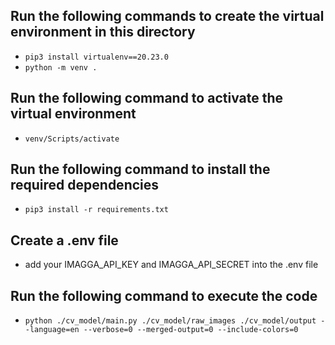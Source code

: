 ## Run the following commands to create the virtual environment in this directory
- `pip3 install virtualenv==20.23.0`
- `python -m venv .`

## Run the following command to activate the virtual environment
- `venv/Scripts/activate`

## Run the following command to install the required dependencies
- `pip3 install -r requirements.txt`

## Create a .env file 
- add your IMAGGA_API_KEY and IMAGGA_API_SECRET into the .env file

## Run the following command to execute the code
- `python ./cv_model/main.py ./cv_model/raw_images ./cv_model/output --language=en --verbose=0 --merged-output=0 --include-colors=0`

